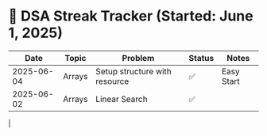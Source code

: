 # 📅 DSA Streak Tracker (Started: June 1, 2025)

| Date       | Topic     | Problem                          | Status | Notes        |
|------------|-----------|----------------------------------|--------|--------------|
| 2025-06-04 | Arrays    | Setup structure with resource    | ✅     | Easy Start   |
| 2025-06-02 | Arrays    | Linear Search                    | ✅     |        
|      
